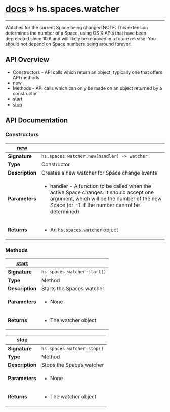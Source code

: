 # [docs](../hammerspoon/index.md) » hs.spaces.watcher
---

Watches for the current Space being changed
NOTE: This extension determines the number of a Space, using OS X APIs that have been deprecated since 10.8 and will likely be removed in a future release. You should not depend on Space numbers being around forever!

## API Overview
* Constructors - API calls which return an object, typically one that offers API methods
 * [new](#new)
* Methods - API calls which can only be made on an object returned by a constructor
 * [start](#start)
 * [stop](#stop)

## API Documentation

### Constructors

| [new](#new)         |                                                                                     |
| --------------------------------------------|-------------------------------------------------------------------------------------|
| **Signature**                               | `hs.spaces.watcher.new(handler) -> watcher`                                                                    |
| **Type**                                    | Constructor                                                                     |
| **Description**                             | Creates a new watcher for Space change events                                                                     |
| **Parameters**                              | <ul><li>handler - A function to be called when the active Space changes. It should accept one argument, which will be the number of the new Space (or -1 if the number cannot be determined)</li></ul> |
| **Returns**                                 | <ul><li>An `hs.spaces.watcher` object</li></ul>          |

### Methods

| [start](#start)         |                                                                                     |
| --------------------------------------------|-------------------------------------------------------------------------------------|
| **Signature**                               | `hs.spaces.watcher:start()`                                                                    |
| **Type**                                    | Method                                                                     |
| **Description**                             | Starts the Spaces watcher                                                                     |
| **Parameters**                              | <ul><li>None</li></ul> |
| **Returns**                                 | <ul><li>The watcher object</li></ul>          |

| [stop](#stop)         |                                                                                     |
| --------------------------------------------|-------------------------------------------------------------------------------------|
| **Signature**                               | `hs.spaces.watcher:stop()`                                                                    |
| **Type**                                    | Method                                                                     |
| **Description**                             | Stops the Spaces watcher                                                                     |
| **Parameters**                              | <ul><li>None</li></ul> |
| **Returns**                                 | <ul><li>The watcher object</li></ul>          |

